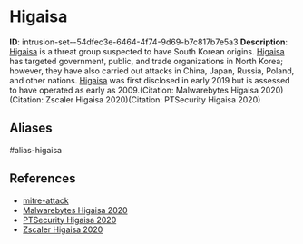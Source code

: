 # Higaisa

**ID**: intrusion-set--54dfec3e-6464-4f74-9d69-b7c817b7e5a3
**Description**: [Higaisa](https://attack.mitre.org/groups/G0126) is a threat group suspected to have South Korean origins. [Higaisa](https://attack.mitre.org/groups/G0126) has targeted government, public, and trade organizations in North Korea; however, they have also carried out attacks in China, Japan, Russia, Poland, and other nations. [Higaisa](https://attack.mitre.org/groups/G0126) was first disclosed in early 2019 but is assessed to have operated as early as 2009.(Citation: Malwarebytes Higaisa 2020)(Citation: Zscaler Higaisa 2020)(Citation: PTSecurity Higaisa 2020)

## Aliases
#alias-higaisa

## References
- [mitre-attack](https://attack.mitre.org/groups/G0126)
- [Malwarebytes Higaisa 2020](https://blog.malwarebytes.com/threat-analysis/2020/06/higaisa/)
- [PTSecurity Higaisa 2020](https://www.ptsecurity.com/ww-en/analytics/pt-esc-threat-intelligence/covid-19-and-new-year-greetings-the-higaisa-group/)
- [Zscaler Higaisa 2020](https://www.zscaler.com/blogs/security-research/return-higaisa-apt)
